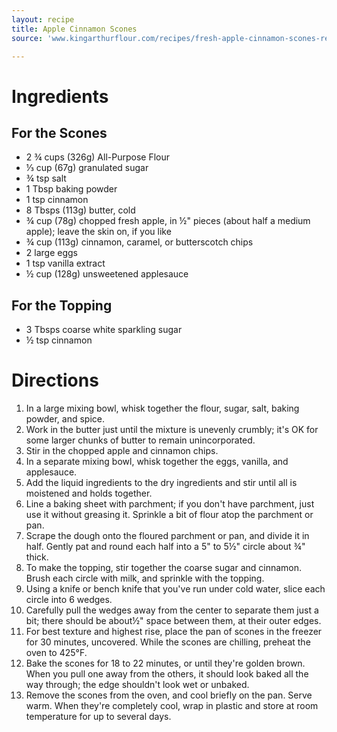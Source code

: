 ```yaml
---
layout: recipe
title: Apple Cinnamon Scones
source: 'www.kingarthurflour.com/recipes/fresh-apple-cinnamon-scones-recipe'

---
```


# Ingredients

## For the Scones

- 2 ¾ cups (326g) All-Purpose Flour
- ⅓ cup (67g) granulated sugar
- ¾ tsp salt
- 1 Tbsp baking powder
- 1 tsp cinnamon
- 8 Tbsps (113g) butter, cold
- ¾ cup (78g) chopped fresh apple, in ½" pieces (about half a medium apple); leave the skin on, if you like
- ¾ cup (113g) cinnamon, caramel, or butterscotch chips
- 2 large eggs
- 1 tsp vanilla extract
- ½ cup (128g) unsweetened applesauce

## For the Topping

- 3 Tbsps coarse white sparkling sugar
- ½ tsp cinnamon

# Directions

1.  In a large mixing bowl, whisk together the flour, sugar, salt, baking powder, and spice.
2.  Work in the butter just until the mixture is unevenly crumbly; it's OK for some larger chunks of butter to remain unincorporated.
3.  Stir in the chopped apple and cinnamon chips.
4.  In a separate mixing bowl, whisk together the eggs, vanilla, and applesauce.
5.  Add the liquid ingredients to the dry ingredients and stir until all is moistened and holds together.
6.  Line a baking sheet with parchment; if you don't have parchment, just use it without greasing it. Sprinkle a bit of flour atop the parchment or pan.
7.  Scrape the dough onto the floured parchment or pan, and divide it in half. Gently pat and round each half into a 5" to 5½" circle about ¾" thick.
8.  To make the topping, stir together the coarse sugar and cinnamon. Brush each circle with milk, and sprinkle with the topping.
9.  Using a knife or bench knife that you've run under cold water, slice each circle into 6 wedges.
10.  Carefully pull the wedges away from the center to separate them just a bit; there should be about½" space between them, at their outer edges.
11.  For best texture and highest rise, place the pan of scones in the freezer for 30 minutes, uncovered. While the scones are chilling, preheat the oven to 425°F.
12.  Bake the scones for 18 to 22 minutes, or until they're golden brown. When you pull one away from the others, it should look baked all the way through; the edge shouldn't look wet or unbaked.
13.  Remove the scones from the oven, and cool briefly on the pan. Serve warm. When they're completely cool, wrap in plastic and store at room temperature for up to several days.